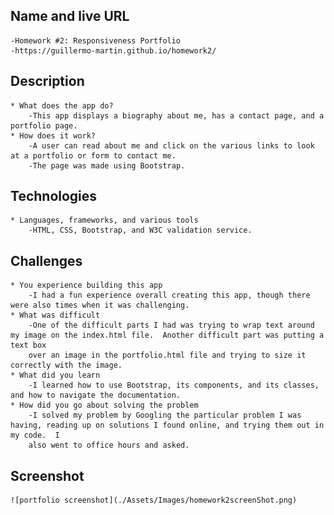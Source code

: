 ## Name and live URL
    -Homework #2: Responsiveness Portfolio
    -https://guillermo-martin.github.io/homework2/
## Description
    * What does the app do?
        -This app displays a biography about me, has a contact page, and a portfolio page.
    * How does it work?
        -A user can read about me and click on the various links to look at a portfolio or form to contact me.
        -The page was made using Bootstrap.

## Technologies
    * Languages, frameworks, and various tools
        -HTML, CSS, Bootstrap, and W3C validation service.

## Challenges
    * You experience building this app
        -I had a fun experience overall creating this app, though there were also times when it was challenging.
    * What was difficult
        -One of the difficult parts I had was trying to wrap text around my image on the index.html file.  Another difficult part was putting a text box
        over an image in the portfolio.html file and trying to size it correctly with the image.
    * What did you learn
        -I learned how to use Bootstrap, its components, and its classes, and how to navigate the documentation.
    * How did you go about solving the problem
        -I solved my problem by Googling the particular problem I was having, reading up on solutions I found online, and trying them out in my code.  I
        also went to office hours and asked.

## Screenshot
    ![portfolio screenshot](./Assets/Images/homework2screenShot.png)